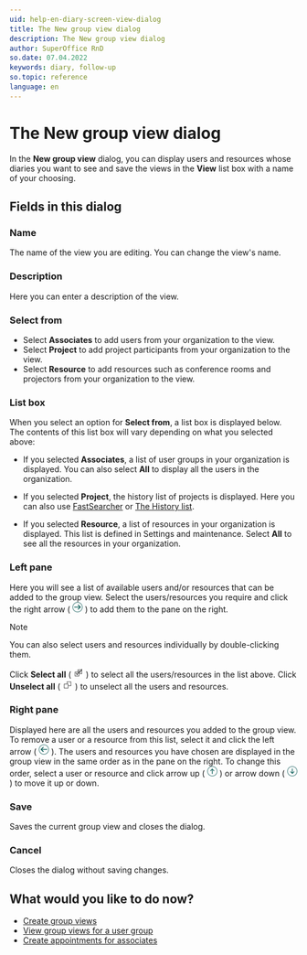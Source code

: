 ```yaml
---
uid: help-en-diary-screen-view-dialog
title: The New group view dialog
description: The New group view dialog
author: SuperOffice RnD
so.date: 07.04.2022
keywords: diary, follow-up
so.topic: reference
language: en
---
```


# The New group view dialog

In the **New group view** dialog, you can display users and resources whose diaries you want to see and save the views in the **View** list box with a name of your choosing.

## Fields in this dialog

### Name

The name of the view you are editing. You can change the view's name.

### Description

Here you can enter a description of the view.

### Select from

* Select **Associates** to add users from your organization to the view.
* Select **Project** to add project participants from your organization to the view.
* Select **Resource** to add resources such as conference rooms and projectors from your organization to the view.

### List box

When you select an option for **Select from**, a list box is displayed below. The contents of this list box will vary depending on what you selected above:

* If you selected **Associates**, a list of user groups in your organization is displayed. You can also select **All** to display all the users in the organization.

* If you selected **Project**, the history list of projects is displayed. Here you can also use [FastSearcher][6] or [The History list][5].

* If you selected **Resource**, a list of resources in your organization is displayed. This list is defined in Settings and maintenance. Select **All** to see all the resources in your organization.

### Left pane

Here you will see a list of available users and/or resources that can be added to the group view. Select the users/resources you require and click the right arrow ( ![icon][img2] ) to add them to the pane on the right.

> [!NOTE]
> You can also select users and resources individually by double-clicking them.

Click **Select all** ( ![icon][img4] ) to select all the users/resources in the list above. Click **Unselect all** ( ![icon][img5] ) to unselect all the users and resources.

### Right pane

Displayed here are all the users and resources you added to the group view. To remove a user or a resource from this list, select it and click the left arrow ( ![icon][img3] ). The users and resources you have chosen are displayed in the group view in the same order as in the pane on the right. To change this order, select a user or resource and click arrow up ( ![icon][img6] ) or arrow down ( ![icon][img7] ) to move it up or down.

### Save

Saves the current group view and closes the dialog.

### Cancel

Closes the dialog without saving changes.

## What would you like to do now?

* [Create group views][1]
* [View group views for a user group][2]
* [Create appointments for associates][4]

<!-- Referenced links -->
[1]: ../create-view.md
[2]: ../open.md
[4]: ../create-follow-up.md
[5]: ../../../search-options/learn/using-history-list.md
[6]: ../../../search-options/learn/using-fastsearcher.md

<!-- Referenced images -->
[img2]: ../../../../media/icons/arrow-right.png
[img3]: ../../../../media/icons/arrow-left.png
[img4]: ../../../../media/icons/select-all.png
[img5]: ../../../../media/icons/unselect-all.png
[img6]: ../../../../media/icons/arrow-up.png
[img7]: ../../../../media/icons/arrow-down.png
